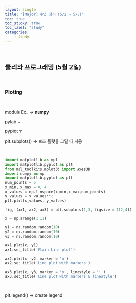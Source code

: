 ```yaml
---
layout: single
title: "[Major] 수업 정리 (5/2 ~ 5/6)"
toc: true
toc_sticky: true
toc_label: "study"
categories:
    - Study
---
```


<br>

## 물리와 프로그래밍 (5월 2일)

<br>

### Ploting

<br>

module Ex_ &rarr; **numpy**

pylab &darr;

pyplot &uarr;

plt.subplots() &rarr; 보조 플랏을 그릴 때 사용

<br>

```py
import matplotlib as mpl
import matplotlib.pyplot as plt
from mpl_toolkits.mplot3d import Axes3D
import numpy as np
import matplotlib.pyplot as plt
num_points = 5
x_min, x_max = 0, 4
x_values = np.linspace(x_min,x_max,num_points) 
y_values = x_values**2 
plt.plot(x_values, y_values)
```
```py
fig, (ax1, ax2, ax3) = plt.subplots(1,3, figsize = (12,4))

x = np.arange(1,11)

y1 = np.random.random(10)
y2 = np.random.random(10)
y3 = np.random.random(10)

ax1.plot(x, y1)
ax1.set_title('Plain Line plot')

ax2.plot(x, y2, marker = 'o')
ax2.set_title('Line plot with markers')

ax3.plot(x, y3, marker = 'o', linestyle = ':')
ax3.set_title('Line plot with markers & linestyle') 
```

<br>

plt.legend() &rarr; create legend

<br>

